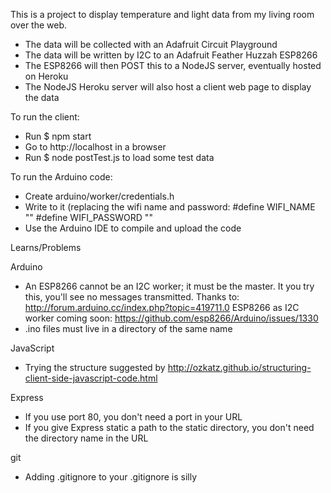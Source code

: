 This is a project to display temperature and light data from my living room over the web.

- The data will be collected with an Adafruit Circuit Playground
- The data will be written by I2C to an Adafruit Feather Huzzah ESP8266
- The ESP8266 will then POST this to a NodeJS server, eventually hosted on Heroku
- The NodeJS Heroku server will also host a client web page to display the data

To run the client:
- Run $ npm start
- Go to http://localhost in a browser
- Run $ node postTest.js to load some test data

To run the Arduino code:
- Create arduino/worker/credentials.h
- Write to it (replacing the wifi name and password:
  #define WIFI_NAME "<wifi-name>"
  #define WIFI_PASSWORD "<wifi-password>"
- Use the Arduino IDE to compile and upload the code

Learns/Problems

Arduino
- An ESP8266 cannot be an I2C worker; it must be the master. It you try this, you'll see no messages transmitted.
  Thanks to:
  http://forum.arduino.cc/index.php?topic=419711.0 
  ESP8266 as I2C worker coming soon:
  https://github.com/esp8266/Arduino/issues/1330
- .ino files must live in a directory of the same name

JavaScript
- Trying the structure suggested by http://ozkatz.github.io/structuring-client-side-javascript-code.html

Express
- If you use port 80, you don't need a port in your URL
- If you give Express static a path to the static directory, you don't need the directory name in the URL

git
- Adding .gitignore to your .gitignore is silly

